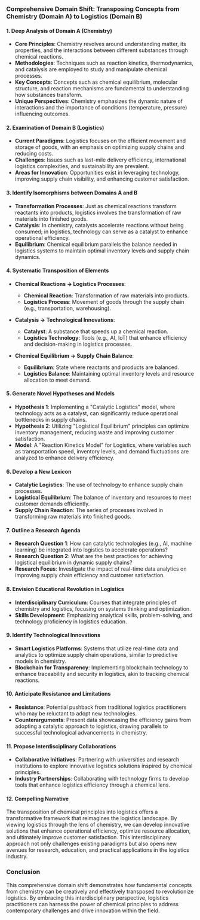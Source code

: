 ### Comprehensive Domain Shift: Transposing Concepts from Chemistry (Domain A) to Logistics (Domain B)

#### 1. Deep Analysis of Domain A (Chemistry)
- **Core Principles**: Chemistry revolves around understanding matter, its properties, and the interactions between different substances through chemical reactions.
- **Methodologies**: Techniques such as reaction kinetics, thermodynamics, and catalysis are employed to study and manipulate chemical processes.
- **Key Concepts**: Concepts such as chemical equilibrium, molecular structure, and reaction mechanisms are fundamental to understanding how substances transform.
- **Unique Perspectives**: Chemistry emphasizes the dynamic nature of interactions and the importance of conditions (temperature, pressure) influencing outcomes.

#### 2. Examination of Domain B (Logistics)
- **Current Paradigms**: Logistics focuses on the efficient movement and storage of goods, with an emphasis on optimizing supply chains and reducing costs.
- **Challenges**: Issues such as last-mile delivery efficiency, international logistics complexities, and sustainability are prevalent.
- **Areas for Innovation**: Opportunities exist in leveraging technology, improving supply chain visibility, and enhancing customer satisfaction.

#### 3. Identify Isomorphisms between Domains A and B
- **Transformation Processes**: Just as chemical reactions transform reactants into products, logistics involves the transformation of raw materials into finished goods.
- **Catalysis**: In chemistry, catalysts accelerate reactions without being consumed; in logistics, technology can serve as a catalyst to enhance operational efficiency.
- **Equilibrium**: Chemical equilibrium parallels the balance needed in logistics systems to maintain optimal inventory levels and supply chain dynamics.

#### 4. Systematic Transposition of Elements
- **Chemical Reactions → Logistics Processes**: 
  - **Chemical Reaction**: Transformation of raw materials into products.
  - **Logistics Process**: Movement of goods through the supply chain (e.g., transportation, warehousing).
  
- **Catalysis → Technological Innovations**:
  - **Catalyst**: A substance that speeds up a chemical reaction.
  - **Logistics Technology**: Tools (e.g., AI, IoT) that enhance efficiency and decision-making in logistics processes.
  
- **Chemical Equilibrium → Supply Chain Balance**:
  - **Equilibrium**: State where reactants and products are balanced.
  - **Logistics Balance**: Maintaining optimal inventory levels and resource allocation to meet demand.

#### 5. Generate Novel Hypotheses and Models
- **Hypothesis 1**: Implementing a "Catalytic Logistics" model, where technology acts as a catalyst, can significantly reduce operational bottlenecks in supply chains.
- **Hypothesis 2**: Utilizing "Logistical Equilibrium" principles can optimize inventory management, reducing waste and improving customer satisfaction.
- **Model**: A "Reaction Kinetics Model" for Logistics, where variables such as transportation speed, inventory levels, and demand fluctuations are analyzed to enhance delivery efficiency.

#### 6. Develop a New Lexicon
- **Catalytic Logistics**: The use of technology to enhance supply chain processes.
- **Logistical Equilibrium**: The balance of inventory and resources to meet customer demands efficiently.
- **Supply Chain Reaction**: The series of processes involved in transforming raw materials into finished goods.

#### 7. Outline a Research Agenda
- **Research Question 1**: How can catalytic technologies (e.g., AI, machine learning) be integrated into logistics to accelerate operations?
- **Research Question 2**: What are the best practices for achieving logistical equilibrium in dynamic supply chains?
- **Research Focus**: Investigate the impact of real-time data analytics on improving supply chain efficiency and customer satisfaction.

#### 8. Envision Educational Revolution in Logistics
- **Interdisciplinary Curriculum**: Courses that integrate principles of chemistry and logistics, focusing on systems thinking and optimization.
- **Skills Development**: Emphasizing analytical skills, problem-solving, and technology proficiency in logistics education.

#### 9. Identify Technological Innovations
- **Smart Logistics Platforms**: Systems that utilize real-time data and analytics to optimize supply chain operations, similar to predictive models in chemistry.
- **Blockchain for Transparency**: Implementing blockchain technology to enhance traceability and security in logistics, akin to tracking chemical reactions.

#### 10. Anticipate Resistance and Limitations
- **Resistance**: Potential pushback from traditional logistics practitioners who may be reluctant to adopt new technologies.
- **Counterarguments**: Present data showcasing the efficiency gains from adopting a catalytic approach to logistics, drawing parallels to successful technological advancements in chemistry.

#### 11. Propose Interdisciplinary Collaborations
- **Collaborative Initiatives**: Partnering with universities and research institutions to explore innovative logistics solutions inspired by chemical principles.
- **Industry Partnerships**: Collaborating with technology firms to develop tools that enhance logistics efficiency through a chemical lens.

#### 12. Compelling Narrative
The transposition of chemical principles into logistics offers a transformative framework that reimagines the logistics landscape. By viewing logistics through the lens of chemistry, we can develop innovative solutions that enhance operational efficiency, optimize resource allocation, and ultimately improve customer satisfaction. This interdisciplinary approach not only challenges existing paradigms but also opens new avenues for research, education, and practical applications in the logistics industry.

### Conclusion
This comprehensive domain shift demonstrates how fundamental concepts from chemistry can be creatively and effectively transposed to revolutionize logistics. By embracing this interdisciplinary perspective, logistics practitioners can harness the power of chemical principles to address contemporary challenges and drive innovation within the field.
